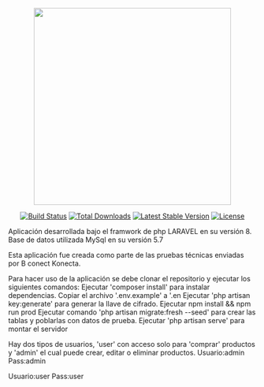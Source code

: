 <p align="center"><a href="https://laravel.com" target="_blank"><img src="https://raw.githubusercontent.com/laravel/art/master/logo-lockup/5%20SVG/2%20CMYK/1%20Full%20Color/laravel-logolockup-cmyk-red.svg" width="400"></a></p>

<p align="center">
<a href="https://travis-ci.org/laravel/framework"><img src="https://travis-ci.org/laravel/framework.svg" alt="Build Status"></a>
<a href="https://packagist.org/packages/laravel/framework"><img src="https://img.shields.io/packagist/dt/laravel/framework" alt="Total Downloads"></a>
<a href="https://packagist.org/packages/laravel/framework"><img src="https://img.shields.io/packagist/v/laravel/framework" alt="Latest Stable Version"></a>
<a href="https://packagist.org/packages/laravel/framework"><img src="https://img.shields.io/packagist/l/laravel/framework" alt="License"></a>
</p>

Aplicación desarrollada bajo el framwork de php LARAVEL en su versión 8.
Base de datos utilizada MySql en su versión 5.7

Esta aplicación fue creada como parte de las pruebas técnicas enviadas por B conect Konecta.

Para hacer uso de la aplicación se debe clonar el repositorio y ejecutar los siguientes comandos:
Ejecutar 'composer install' para instalar dependencias.
Copiar el archivo '.env.example' a '.en
Ejecutar 'php artisan key:generate' para generar la llave de cifrado.
Ejecutar npm install && npm run prod
Ejecutar comando 'php artisan migrate:fresh --seed' para crear las tablas y poblarlas con datos de prueba.
Ejecutar 'php artisan serve' para montar el servidor

Hay dos tipos de usuarios, 'user' con acceso solo para 'comprar' productos y 'admin' el cual puede crear, editar o eliminar productos. 
Usuario:admin
Pass:admin

Usuario:user
Pass:user


